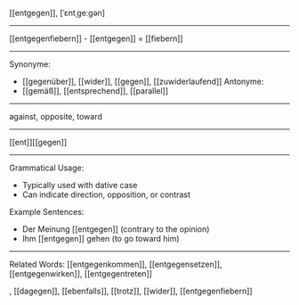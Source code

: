 [[entgegen]], [ˈɛntˌɡeːɡən]

---
[[entgegenfiebern]] - [[entgegen]] = [[fiebern]]

---
Synonyme:
- [[gegenüber]], [[wider]], [[gegen]], [[zuwiderlaufend]]
Antonyme:
- [[gemäß]], [[entsprechend]], [[parallel]]

---
against, opposite, toward

---
[[ent]][[gegen]]

---
Grammatical Usage:
- Typically used with dative case
- Can indicate direction, opposition, or contrast

Example Sentences:
- Der Meinung [[entgegen]] (contrary to the opinion)
- Ihm [[entgegen]] gehen (to go toward him)

---
Related Words:
[[entgegenkommen]], [[entgegensetzen]], [[entgegenwirken]], [[entgegentreten]]

, [[dagegen]], [[ebenfalls]], [[trotz]], [[wider]], [[entgegenfiebern]]
